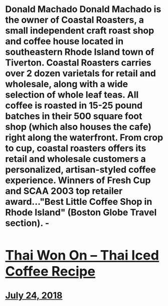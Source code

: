 # Donald Machado Donald Machado is the owner of Coastal Roasters, a small independent craft roast shop and coffee house located in southeastern Rhode Island town of Tiverton. Coastal Roasters carries over 2 dozen varietals for retail and wholesale, along with a wide selection of whole leaf teas. All coffee is roasted in 15-25 pound batches in their 500 square foot shop (which also houses the cafe) right along the waterfront. From crop to cup, coastal roasters offers its retail and wholesale customers a personalized, artisan-styled coffee experience. Winners of Fresh Cup and SCAA 2003 top retailer award..."Best Little Coffee Shop in Rhode Island" (Boston Globe Travel section). - [<h2>Thai Won On – Thai Iced Coffee Recipe</h2>July 24, 2018](https://ineedcoffee.com/thai-won-on-thai-iced-coffee/)